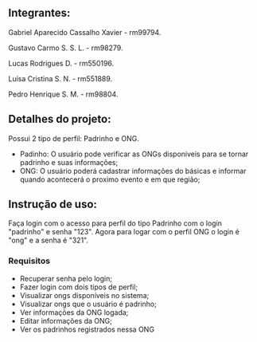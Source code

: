 ## Integrantes:
Gabriel Aparecido Cassalho Xavier - rm99794.

Gustavo Carmo S. S. L. - rm98279.

Lucas Rodrigues D. - rm550196.

Luísa Cristina S. N. - rm551889.

Pedro Henrique S. M. - rm98804.

## Detalhes do projeto:
Possui 2 tipo de perfil: Padrinho e ONG.
- Padinho: O usuário pode verificar as ONGs disponiveis para se tornar padrinho e suas informações;
- ONG: O usuário poderá cadastrar informações do básicas e informar quando acontecerá o proximo evento e em que região;

## Instrução de uso:
Faça login com o acesso para perfil do tipo Padrinho com o login "padrinho" e senha "123".
Agora para logar com o perfil ONG o login é "ong" e a senha é "321".

### Requisitos
- Recuperar senha pelo  login;
- Fazer login com dois tipos de perfil;
- Visualizar ongs disponíveis no sistema;
- Visualizar ongs que o usuário é padrinho;
- Ver informações da ONG logada;
- Editar informações da ONG;
- Ver os padrinhos registrados nessa ONG
